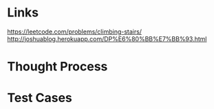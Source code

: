 # Links
https://leetcode.com/problems/climbing-stairs/
http://joshuablog.herokuapp.com/DP%E6%80%BB%E7%BB%93.html

# Thought Process

# Test Cases

